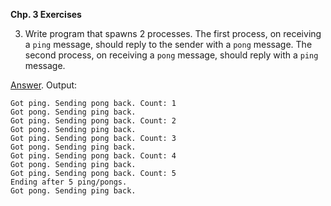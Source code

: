 **Chp. 3 Exercises**

3. Write program that spawns 2 processes. The first process, on receiving a `ping` message, should reply to the sender with a `pong` message. The second process, on receiving a `pong` message, should reply with a `ping` message.

[Answer](code/exercise3.6_ping_pong.exs). Output:

```
Got ping. Sending pong back. Count: 1
Got pong. Sending ping back.
Got ping. Sending pong back. Count: 2
Got pong. Sending ping back.
Got ping. Sending pong back. Count: 3
Got pong. Sending ping back.
Got ping. Sending pong back. Count: 4
Got pong. Sending ping back.
Got ping. Sending pong back. Count: 5
Ending after 5 ping/pongs.
Got pong. Sending ping back.
```

